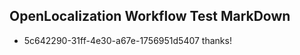## OpenLocalization Workflow Test MarkDown
* 5c642290-31ff-4e30-a67e-1756951d5407 thanks!

<!--HONumber=Jul16_HO4-->


